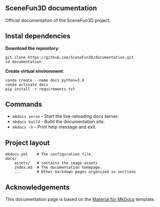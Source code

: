 ## SceneFun3D documentation

Official documentation of the SceneFun3D project.

## Instal dependencies

**Download the repository**:
```
git clone https://github.com/SceneFun3D/documentation.git
cd documentation
```

**Create virtual environment**:
```
conda create --name docs python=3.8
conda activate docs
pip install -r requirements.txt
```

## Commands

* `mkdocs serve` - Start the live-reloading docs server.
* `mkdocs build` - Build the documentation site.
* `mkdocs -h` - Print help message and exit.

## Project layout

    mkdocs.yml    # The configuration file.
    docs/
        assets/   # contains the image assets
        index.md  # The documentation homepage.
        ...       # Other markdown pages organized in sections

## Acknowledgements

This documentation page is based on the [Material for MkDocs](https://github.com/squidfunk/mkdocs-material) template.


